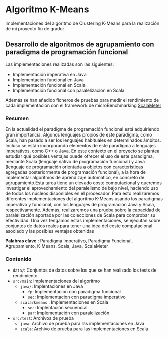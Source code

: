 # Algoritmo K-Means

Implementaciones del algoritmo de Clustering K-Means para la realización de mi proyecto fin de grado:

## Desarrollo de algoritmos de agrupamiento con paradigma de programación funcional

Las implementaciones realizadas son las siguientes:

+ Implementación imperativa en Java
+ Implementacion funcional en Java
+ Implementación funcional en Scala
+ Implementación funcional con paralelización en Scala

Además se han añadido ficheros de pruebas para medir el rendimiento de cada implementación con el
framework de microBenchmarking [ScalaMeter](https://scalameter.github.io/)

### Resumen

En la actualidad el paradigma de programación funcional está adquiriendo gran importancia.
Algunos lenguajes propios de este paradigma, como Scala, han pasado a ser los lenguajes habituales 
en determinados ámbitos. Incluso se están incorporando elementos de este paradigma a lenguajes imperativos, 
como C++ o Java. En este contexto en el proyecto se plantea estudiar qué posibles ventajas puede ofrecer el 
uso de este paradigma, mediante Scala (lenguaje nativo de programación funcional) y Java (lenguaje de programación
orientada a objetos con características agregadas posteriormente de programación funcional), a la hora de implementar
algoritmos de aprendizaje automático, en concreto de agrupamiento.Esta tarea tiene un elevado coste computacional
y queremos investigar el aprovechamiento del paralelismo de bajo nivel, haciendo uso de todos los núcleos disponibles
en el procesador. Para esto realizaremos diferentes implementaciones del algoritmo K-Means usando los paradigmas
imperativo y funcional, con los lenguajes de programación Java y Scala, respectivamente.
Además, realizaremos una prueba sobre la capacidad de paralelización aportada por las  colecciones de Scala
para comprobar su efectividad. Una vez tengamos estas implementaciones, se ejecutan sobre conjuntos de datos reales
para tener una idea del coste computacional asociado y las posibles ventajas obtenidas

__Palabras clave__ : Paradigma Imperativo, Paradigma Funcional, Agrupamiento, K-Means, Scala, Java, ScalaMeter

### Contenido

- `data/`: Conjuntos de datos sobre los que se han realizado los tests de rendimiento
- `src/main`: Implementaciones del algoritmo
    - `java/`: Implentaciones en Java
        - `fp`: Implementacion con paradigma funcional
        - `sec`: Implementacion con paradigma imperativo
    - `scala/kmeans` : Implementaciones en Scala
        - `sec`: Implentación secuencial
        - `par`: Implementación con paralelización
- `src/test`: Archivos de prueba
    - `java`: Archivo de prueba para las implementaciones en Java
    - `scala`: Archivo de prueba para las implementaciones en Scala

